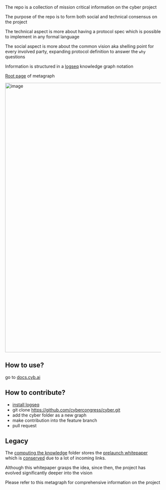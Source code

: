 The repo is a collection of mission critical information on the cyber project
  
  The purpose of the repo is to form both social and technical consensus on the project
    
  The technical aspect is more about having a protocol spec which is possible to implement in any formal language
    
  The social aspect is more about the common vision aka shelling point for every involved party, expanding protocol definition to answer the `why` questions
    
  Information is structured in a [logseq](https://logseq.com/) knowledge graph notation
    
  [Root page](pages/cyber.md) of metagraph
  
  <img width="874" alt="image" src="https://ipfs.io/ipfs/QmWSGLzZRZuDnsT6JCbT6TF7mNgjdiV4uHcXKxRXnebsAJ">

## How to use?
  
  go to [docs.cyb.ai](https://docs.cyb.ai)

## How to contribute?
- [install logseq](https://github.com/logseq/logseq/releases)
- git clone https://github.com/cybercongress/cyber.git
- add the cyber folder as a new graph
- make contribution into the feature branch
- pull request
## Legacy
  
  The [computing the knowledge](https://github.com/cybercongress/cyber/tree/master/computing-the-knowledge) folder stores the [prelaunch whitepaper](https://github.com/cybercongress/cyber/blob/master/computing-the-knowledge/computing-the-knowledge.md) which is [conserved](https://cyb.ai/oracle/ask/QmXzGkfxZV2fzpFmq7CjAYsYL1M581ZD4yuF9jztPVTpCn) due to a lot of incoming links. 
  
  Although this whitepaper grasps the idea, since then, the project has evolved significantly deeper into the vision
  
  Please refer to this metagraph for comprehensive information on the project
